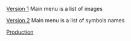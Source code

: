 [Version 1](https://belorussiansymbols.web.app/)
Main menu is a list of images

[Version 2](https://symbols-75118.web.app/)
Main menu is a list of symbols names

[Production](https://www.symbols.by/)

